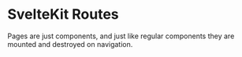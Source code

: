 # SvelteKit Routes

Pages are just components, and just like regular components they are mounted and destroyed on navigation.
